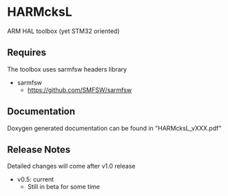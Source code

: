 # HARMcksL
ARM HAL toolbox (yet STM32 oriented)

## Requires

The toolbox uses sarmfsw headers library

- sarmfsw
  - https://github.com/SMFSW/sarmfsw

  
## Documentation

Doxygen generated documentation can be found in "HARMcksL_vXXX.pdf"


## Release Notes
Detailed changes will come after v1.0 release

- v0.5: current
  - Still in beta for some time